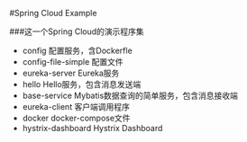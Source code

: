 #Spring Cloud Example

###这一个Spring Cloud的演示程序集

- config 配置服务，含Dockerfle
- config-file-simple 配置文件
- eureka-server Eureka服务
- hello Hello服务，包含消息发送端
- base-service Mybatis数据查询的简单服务，包含消息接收端
- eureka-client 客户端调用程序
- docker docker-compose文件
- hystrix-dashboard Hystrix Dashboard